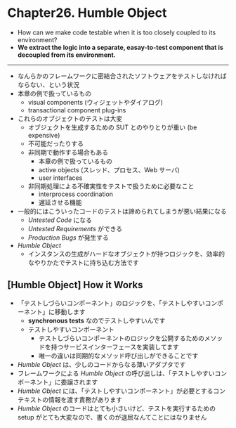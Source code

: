 Chapter26. Humble Object
========================

- How can we make code testable when it is too closely coupled to its environment?
- **We extract the logic into a separate, easay-to-test component that is decoupled from its environment.**

- - -

- なんらかのフレームワークに密結合されたソフトウェアをテストしなければならない、という状況
- 本章の例で扱っているもの
    - visual components (ウィジェットやダイアログ)
    - transactional component plug-ins
- これらのオブジェクトのテストは大変
    - オブジェクトを生成するための SUT とのやりとりが重い (be expensive)
    - 不可能だったりする
    - 非同期で動作する場合もある
        - 本章の例で扱っているもの
        - active objects (スレッド、プロセス、Web サーバ)
        - user interfaces
    - 非同期処理による不確実性をテストで扱うために必要なこと
        - interprocess coordination
        - 遅延させる機能
- 一般的にはこういったコードのテストは諦められてしまうが悪い結果になる
    - *Untested Code* になる
    - *Untested Requirements* ができる
    - *Production Bugs* が発生する
- *Humble Object*
    - インスタンスの生成がハードなオブジェクトが持つロジックを、効率的なやりかたでテストに持ち込む方法です

[Humble Object] How it Works
----------------------------

- 「テストしづらいコンポーネント」のロジックを、「テストしやすいコンポーネント」に移動します
    - **synchronous tests** なのでテストしやすいんです
    - テストしやすいコンポーネント
        - テストしづらいコンポーネントのロジックを公開するためのメソッドを持つサービスインターフェースを実装してます
        - 唯一の違いは同期的なメソッド呼び出しができることです
- *Humble Object* は、少しのコードからなる薄いアダプタです
- フレームワークによる *Humble Object* の呼び出しは、「テストしやすいコンポーネント」に委譲されます
- *Humble Object* には、「テストしやすいコンポーネント」が必要とするコンテキストの情報を渡す責務があります
- *Humble Object* のコードはとても小さいけど、テストを実行するための setup がとても大変なので、書くのが退屈なんてことにはなりません


